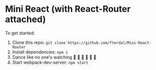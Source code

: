 # Mini React (with React-Router attached)

To get started:

1. Clone this repo: `git clone https://github.com/fterdal/Mini-React-Router`
2. Install dependencies: `npm i`
3. Dance like no one's watching 🕺 💃 🕺 💃 🕺 💃 
4. Start webpack-dev-server: `npm start`
